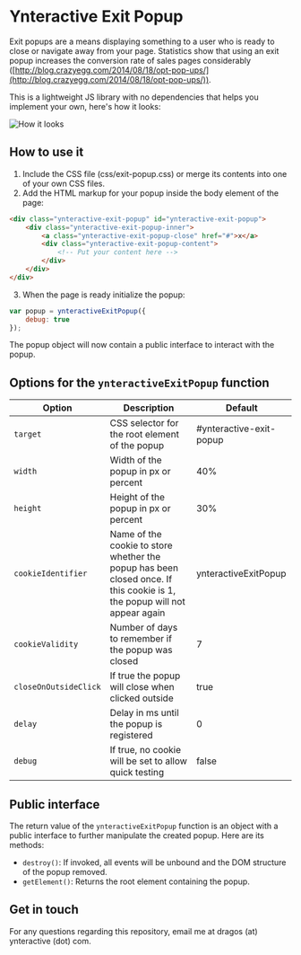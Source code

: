 # Ynteractive Exit Popup

Exit popups are a means displaying something to a user who is ready to close or navigate away from your page. Statistics show that using an exit popup increases the conversion rate of sales pages considerably ([http://blog.crazyegg.com/2014/08/18/opt-pop-ups/](http://blog.crazyegg.com/2014/08/18/opt-pop-ups/)).

This is a lightweight JS library with no dependencies that helps you implement your own, here's how it looks:

![How it looks](http://i.imgsafe.org/a1b0093.png)

## How to use it

1. Include the CSS file (css/exit-popup.css) or merge its contents into one of your own CSS files.
2. Add the HTML markup for your popup inside the body element of the page:

  ```HTML
  <div class="ynteractive-exit-popup" id="ynteractive-exit-popup">
      <div class="ynteractive-exit-popup-inner">
          <a class="ynteractive-exit-popup-close" href="#">x</a>
          <div class="ynteractive-exit-popup-content">
              <!-- Put your content here -->
          </div>
      </div>
  </div>
  ```
3. When the page is ready initialize the popup:

  ```js
  var popup = ynteractiveExitPopup({
      debug: true
  });
  ```

The popup object will now contain a public interface to interact with the popup.

## Options for the `ynteractiveExitPopup` function

Option | Description | Default
-------|-------------|--------
`target`|CSS selector for the root element of the popup|#ynteractive-exit-popup
`width`|Width of the popup in px or percent|40%
`height`|Height of the popup in px or percent|30%
`cookieIdentifier`|Name of the cookie to store whether the popup has been closed once. If this cookie is 1, the popup will not appear again|ynteractiveExitPopup
`cookieValidity`|Number of days to remember if the popup was closed|7
`closeOnOutsideClick`|If true the popup will close when clicked outside|true
`delay`|Delay in ms until the popup is registered|0
`debug`|If true, no cookie will be set to allow quick testing|false

## Public interface

The return value of the `ynteractiveExitPopup` function is an object with a public interface to further manipulate the created popup. Here are its methods:

- `destroy()`: If invoked, all events will be unbound and the DOM structure of the popup removed.
- `getElement()`: Returns the root element containing the popup.

## Get in touch

For any questions regarding this repository, email me at dragos (at) ynteractive (dot) com.
